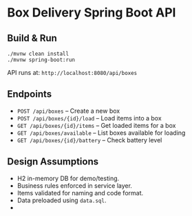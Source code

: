 # Box Delivery Spring Boot API

## Build & Run

```
./mvnw clean install
./mvnw spring-boot:run
```

API runs at: `http://localhost:8080/api/boxes`

## Endpoints

- `POST /api/boxes` – Create a new box
- `POST /api/boxes/{id}/load` – Load items into a box
- `GET /api/boxes/{id}/items` – Get loaded items for a box
- `GET /api/boxes/available` – List boxes available for loading
- `GET /api/boxes/{id}/battery` – Check battery level

## Design Assumptions
- H2 in-memory DB for demo/testing.
- Business rules enforced in service layer.
- Items validated for naming and code format.
- Data preloaded using `data.sql`.
- 